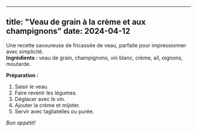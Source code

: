 
---
title: "Veau de grain à la crème et aux champignons"
date: 2024-04-12
---

Une recette savoureuse de fricassée de veau, parfaite pour impressionner avec simplicité.  
**Ingrédients :** veau de grain, champignons, vin blanc, crème, ail, oignons, moutarde.

**Préparation :**  
1. Saisir le veau.  
2. Faire revenir les légumes.  
3. Déglacer avec le vin.  
4. Ajouter la crème et mijoter.  
5. Servir avec tagliatelles ou purée.

_Bon appétit!_
